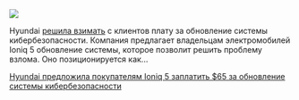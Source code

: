 <!--2025-08-17 06:57:44-->
<div class="yb">
  <div class="rss habr"><img src="https://habrastorage.org/getpro/habr/upload_files/52a/d19/715/52ad197153c6f30d0eae846e3e41ec5d.JPG" /><p>Hyundai <a href="https://www.hyundai.com/uk/en/owners/owning-a-hyundai/security-and-locking-systems.html" rel="noopener noreferrer nofollow">решила взимать</a> с клиентов плату за обновление системы кибербезопасности. Компания предлагает владельцам электромобилей Ioniq 5 обновление системы, которое позволит решить проблему взлома. Оно позиционируется как... <p class="titl"><a href="https://habr.com/ru/news/937872/?utm_source=habrahabr&utm_medium=rss&utm_campaign=937872">Hyundai предложила покупателям Ioniq 5 заплатить $65 за обновление системы кибербезопасности</a></p></div>
</div>
